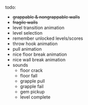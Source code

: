 todo:
* ~~grappable & nongrappable walls~~
* ~~fragile walls~~
* level transition animation
* level selection
* remember unlocked levels/scores
* throw hook animation
* pull animation
* nice floor break animation
* nice wall break animation
* sounds
    * floor crack
    * floor fall
    * grapple pull
    * grapple fail
    * gem pickup
    * level complete
